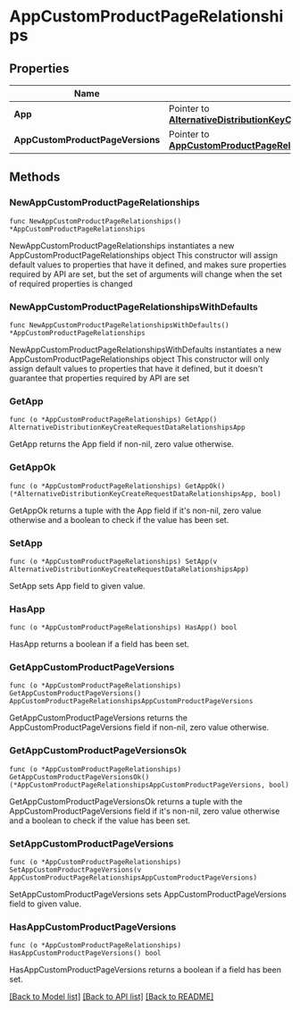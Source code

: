 # AppCustomProductPageRelationships

## Properties

Name | Type | Description | Notes
------------ | ------------- | ------------- | -------------
**App** | Pointer to [**AlternativeDistributionKeyCreateRequestDataRelationshipsApp**](AlternativeDistributionKeyCreateRequestDataRelationshipsApp.md) |  | [optional] 
**AppCustomProductPageVersions** | Pointer to [**AppCustomProductPageRelationshipsAppCustomProductPageVersions**](AppCustomProductPageRelationshipsAppCustomProductPageVersions.md) |  | [optional] 

## Methods

### NewAppCustomProductPageRelationships

`func NewAppCustomProductPageRelationships() *AppCustomProductPageRelationships`

NewAppCustomProductPageRelationships instantiates a new AppCustomProductPageRelationships object
This constructor will assign default values to properties that have it defined,
and makes sure properties required by API are set, but the set of arguments
will change when the set of required properties is changed

### NewAppCustomProductPageRelationshipsWithDefaults

`func NewAppCustomProductPageRelationshipsWithDefaults() *AppCustomProductPageRelationships`

NewAppCustomProductPageRelationshipsWithDefaults instantiates a new AppCustomProductPageRelationships object
This constructor will only assign default values to properties that have it defined,
but it doesn't guarantee that properties required by API are set

### GetApp

`func (o *AppCustomProductPageRelationships) GetApp() AlternativeDistributionKeyCreateRequestDataRelationshipsApp`

GetApp returns the App field if non-nil, zero value otherwise.

### GetAppOk

`func (o *AppCustomProductPageRelationships) GetAppOk() (*AlternativeDistributionKeyCreateRequestDataRelationshipsApp, bool)`

GetAppOk returns a tuple with the App field if it's non-nil, zero value otherwise
and a boolean to check if the value has been set.

### SetApp

`func (o *AppCustomProductPageRelationships) SetApp(v AlternativeDistributionKeyCreateRequestDataRelationshipsApp)`

SetApp sets App field to given value.

### HasApp

`func (o *AppCustomProductPageRelationships) HasApp() bool`

HasApp returns a boolean if a field has been set.

### GetAppCustomProductPageVersions

`func (o *AppCustomProductPageRelationships) GetAppCustomProductPageVersions() AppCustomProductPageRelationshipsAppCustomProductPageVersions`

GetAppCustomProductPageVersions returns the AppCustomProductPageVersions field if non-nil, zero value otherwise.

### GetAppCustomProductPageVersionsOk

`func (o *AppCustomProductPageRelationships) GetAppCustomProductPageVersionsOk() (*AppCustomProductPageRelationshipsAppCustomProductPageVersions, bool)`

GetAppCustomProductPageVersionsOk returns a tuple with the AppCustomProductPageVersions field if it's non-nil, zero value otherwise
and a boolean to check if the value has been set.

### SetAppCustomProductPageVersions

`func (o *AppCustomProductPageRelationships) SetAppCustomProductPageVersions(v AppCustomProductPageRelationshipsAppCustomProductPageVersions)`

SetAppCustomProductPageVersions sets AppCustomProductPageVersions field to given value.

### HasAppCustomProductPageVersions

`func (o *AppCustomProductPageRelationships) HasAppCustomProductPageVersions() bool`

HasAppCustomProductPageVersions returns a boolean if a field has been set.


[[Back to Model list]](../README.md#documentation-for-models) [[Back to API list]](../README.md#documentation-for-api-endpoints) [[Back to README]](../README.md)


